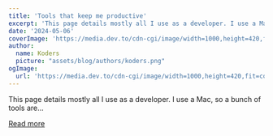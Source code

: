 ```yaml
---
title: 'Tools that keep me productive'
excerpt: 'This page details mostly all I use as a developer. I use a Mac, so a bunch of tools are...'
date: '2024-05-06'
coverImage: 'https://media.dev.to/cdn-cgi/image/width=1000,height=420,fit=cover,gravity=auto,format=auto/https%3A%2F%2Fdev-to-uploads.s3.amazonaws.com%2Fuploads%2Farticles%2Ffp8ih049mqfs4032ior5.png'
author:
  name: Koders
  picture: "assets/blog/authors/koders.png"
ogImage:
  url: 'https://media.dev.to/cdn-cgi/image/width=1000,height=420,fit=cover,gravity=auto,format=auto/https%3A%2F%2Fdev-to-uploads.s3.amazonaws.com%2Fuploads%2Farticles%2Ffp8ih049mqfs4032ior5.png'
---
```


This page details mostly all I use as a developer. I use a Mac, so a bunch of tools are...

[Read more](https://dev.to/nickytonline/tools-that-keep-me-productive-1no5)
